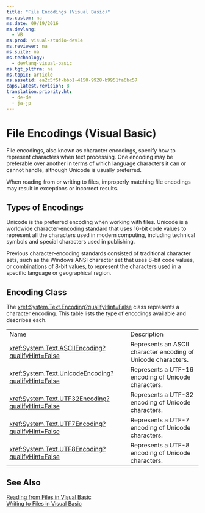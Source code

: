 ```yaml
---
title: "File Encodings (Visual Basic)"
ms.custom: na
ms.date: 09/19/2016
ms.devlang: 
  - VB
ms.prod: visual-studio-dev14
ms.reviewer: na
ms.suite: na
ms.technology: 
  - devlang-visual-basic
ms.tgt_pltfrm: na
ms.topic: article
ms.assetid: ea2c5f5f-bbb1-4150-9928-b9951fa6bc57
caps.latest.revision: 8
translation.priority.ht: 
  - de-de
  - ja-jp
---
```

# File Encodings (Visual Basic)
File encodings, also known as character encodings, specify how to represent characters when text processing. One encoding may be preferable over another in terms of which language characters it can or cannot handle, although Unicode is usually preferred.  
  
 When reading from or writing to files, improperly matching file encodings may result in exceptions or incorrect results.  
  
## Types of Encodings  
 Unicode is the preferred encoding when working with files. Unicode is a worldwide character-encoding standard that uses 16-bit code values to represent all the characters used in modern computing, including technical symbols and special characters used in publishing.  
  
 Previous character-encoding standards consisted of traditional character sets, such as the Windows ANSI character set that uses 8-bit code values, or combinations of 8-bit values, to represent the characters used in a specific language or geographical region.  
  
## Encoding Class  
 The <xref:System.Text.Encoding?qualifyHint=False> class represents a character encoding. This table lists the type of encodings available and describes each.  
  
|||  
|-|-|  
|Name|Description|  
|<xref:System.Text.ASCIIEncoding?qualifyHint=False>|Represents an ASCII character encoding of Unicode characters.|  
|<xref:System.Text.UnicodeEncoding?qualifyHint=False>|Represents a UTF-16 encoding of Unicode characters.|  
|<xref:System.Text.UTF32Encoding?qualifyHint=False>|Represents a UTF-32 encoding of Unicode characters.|  
|<xref:System.Text.UTF7Encoding?qualifyHint=False>|Represents a UTF-7 encoding of Unicode characters.|  
|<xref:System.Text.UTF8Encoding?qualifyHint=False>|Represents a UTF-8 encoding of Unicode characters.|  
  
## See Also  
 [Reading from Files in Visual Basic](../Topic/Reading%20from%20Files%20in%20Visual%20Basic.md)   
 [Writing to Files in Visual Basic](../Topic/Writing%20to%20Files%20in%20Visual%20Basic.md)